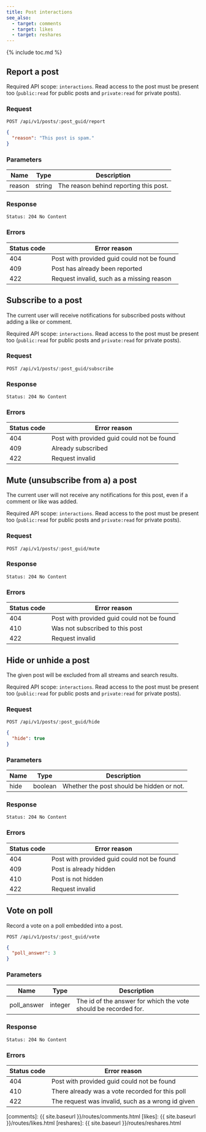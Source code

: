 ```yaml
---
title: Post interactions
see_also:
  - target: comments
  - target: likes
  - target: reshares
---
```


{% include toc.md %}

## Report a post

Required API scope: `interactions`. Read access to the post must be present too (`public:read` for public posts and `private:read` for private posts).

### Request

~~~
POST /api/v1/posts/:post_guid/report
~~~
~~~json
{
  "reason": "This post is spam."
}
~~~

### Parameters

| Name   | Type   | Description                            |
| ------ | ------ | -------------------------------------- |
| reason | string | The reason behind reporting this post. |

### Response

~~~
Status: 204 No Content
~~~

### Errors

| Status code | Error reason                               |
| ----------- | ------------------------------------------ |
| 404         | Post with provided guid could not be found |
| 409         | Post has already been reported             |
| 422         | Request invalid, such as a missing reason  |

## Subscribe to a post

The current user will receive notifications for subscribed posts without adding a like or comment.

Required API scope: `interactions`. Read access to the post must be present too (`public:read` for public posts and `private:read` for private posts).

### Request

~~~
POST /api/v1/posts/:post_guid/subscribe
~~~

### Response

~~~
Status: 204 No Content
~~~

### Errors

| Status code | Error reason                               |
| ----------- | ------------------------------------------ |
| 404         | Post with provided guid could not be found |
| 409         | Already subscribed                         |
| 422         | Request invalid                            |


## Mute (unsubscribe from a) a post

The current user will not receive any notifications for this post, even if a comment or like was added.

Required API scope: `interactions`. Read access to the post must be present too (`public:read` for public posts and `private:read` for private posts).

### Request

~~~
POST /api/v1/posts/:post_guid/mute
~~~

### Response

~~~
Status: 204 No Content
~~~

### Errors

| Status code | Error reason                               |
| ----------- | ------------------------------------------ |
| 404         | Post with provided guid could not be found |
| 410         | Was not subscribed to this post            |
| 422         | Request invalid                            |

## Hide or unhide a post

The given post will be excluded from all streams and search results.

Required API scope: `interactions`. Read access to the post must be present too (`public:read` for public posts and `private:read` for private posts).

### Request

~~~
POST /api/v1/posts/:post_guid/hide
~~~
~~~json
{
  "hide": true
}
~~~

### Parameters

| Name | Type    | Description                               |
| ---- | ------- | ----------------------------------------- |
| hide | boolean | Whether the post should be hidden or not. |

### Response

~~~
Status: 204 No Content
~~~

### Errors

| Status code | Error reason                               |
| ----------- | ------------------------------------------ |
| 404         | Post with provided guid could not be found |
| 409         | Post is already hidden                     |
| 410         | Post is not hidden                         |
| 422         | Request invalid                            |

## Vote on poll

Record a vote on a poll embedded into a post.

~~~
POST /api/v1/posts/:post_guid/vote
~~~
~~~json
{
  "poll_answer": 3
}
~~~

### Parameters

| Name        | Type    | Description                                                     |
| ----------- | ------- | --------------------------------------------------------------- |
| poll_answer | integer | The id of the answer for which the vote should be recorded for. |

### Response

~~~
Status: 204 No Content
~~~

### Errors

| Status code | Error reason                                       |
| ----------- | -------------------------------------------------- |
| 404         | Post with provided guid could not be found         |
| 410         | There already was a vote recorded for this poll    |
| 422         | The request was invalid, such as a wrong id given  |

[comments]: {{ site.baseurl }}/routes/comments.html
[likes]: {{ site.baseurl }}/routes/likes.html
[reshares]: {{ site.baseurl }}/routes/reshares.html

